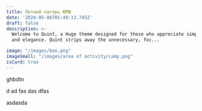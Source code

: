 ```yaml
---
title: Летний лагерь ЮМШ
date: '2024-05-06T01:40:13.745Z'
draft: false
description: >-
  Welcome to Quint, a Hugo theme designed for those who appreciate simplicity
  and elegance. Quint strips away the unnecessary, foc...

image: "/images/ban.png"
imageSmall: "/images/area of ​​activity/camp.png"
isCard: true
---
```

ghbdtn

  d
  ad
  fas
  das
  dfas


asdasda